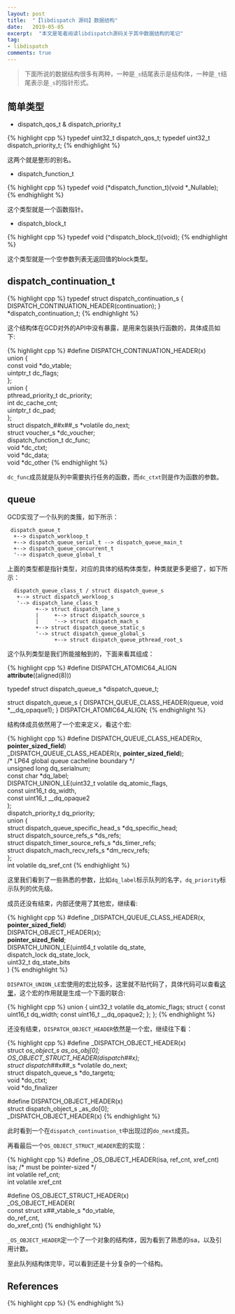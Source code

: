 ```yaml
---
layout: post
title:  "【libdispatch 源码】数据结构"
date:   2019-05-05
excerpt:  "本文是笔者阅读libdispatch源码关于其中数据结构的笔记"
tag:
- libdispatch
comments: true
---
```


> 下面所说的数据结构很多有两种，一种是`_s`结尾表示是结构体，一种是`_t`结尾表示是`_s`的指针形式。

## 简单类型

- dispatch_qos_t & dispatch_priority_t

{% highlight cpp %}
typedef uint32_t dispatch_qos_t;
typedef uint32_t dispatch_priority_t;
{% endhighlight %}

这两个就是整形的别名。

- dispatch_function_t

{% highlight cpp %}
typedef void (*dispatch_function_t)(void *_Nullable);
{% endhighlight %}

这个类型就是一个函数指针。

- dispatch_block_t

{% highlight cpp %}
typedef void (^dispatch_block_t)(void);
{% endhighlight %}

这个类型就是一个空参数列表无返回值的block类型。

## dispatch_continuation_t

{% highlight cpp %}
typedef struct dispatch_continuation_s {
	DISPATCH_CONTINUATION_HEADER(continuation);
} *dispatch_continuation_t;
{% endhighlight %}

这个结构体在GCD对外的API中没有暴露，是用来包装执行函数的，具体成员如下:

{% highlight cpp %}
#define DISPATCH_CONTINUATION_HEADER(x) \
	union { \
		const void *do_vtable; \
		uintptr_t dc_flags; \
	}; \
	union { \
		pthread_priority_t dc_priority; \
		int dc_cache_cnt; \
		uintptr_t dc_pad; \
	}; \
	struct dispatch_##x##_s *volatile do_next; \
	struct voucher_s *dc_voucher; \
	dispatch_function_t dc_func; \
	void *dc_ctxt; \
	void *dc_data; \
	void *dc_other
{% endhighlight %}

`dc_func`成员就是队列中需要执行任务的函数，而`dc_ctxt`则是作为函数的参数。

## queue

GCD实现了一个队列的类簇，如下所示：

```
 dispatch_queue_t
  +--> dispatch_workloop_t
  +--> dispatch_queue_serial_t --> dispatch_queue_main_t
  +--> dispatch_queue_concurrent_t
  '--> dispatch_queue_global_t
```

上面的类型都是指针类型，对应的具体的结构体类型，种类就更多更细了，如下所示：

```
  dispatch_queue_class_t / struct dispatch_queue_s
   +--> struct dispatch_workloop_s
   '--> dispatch_lane_class_t
         +--> struct dispatch_lane_s
         |     +--> struct dispatch_source_s
         |     '--> struct dispatch_mach_s
         +--> struct dispatch_queue_static_s
         '--> struct dispatch_queue_global_s
               +--> struct dispatch_queue_pthread_root_s
```


这个队列类型是我们所能接触到的，下面来看其组成：

{% highlight cpp %}
#define DISPATCH_ATOMIC64_ALIGN  __attribute__((aligned(8)))

typedef struct dispatch_queue_s *dispatch_queue_t;

struct dispatch_queue_s {
	DISPATCH_QUEUE_CLASS_HEADER(queue, void *__dq_opaque1);
} DISPATCH_ATOMIC64_ALIGN;
{% endhighlight %}

结构体成员依然用了一个宏来定义，看这个宏:

{% highlight cpp %}
#define DISPATCH_QUEUE_CLASS_HEADER(x, __pointer_sized_field__) \
	_DISPATCH_QUEUE_CLASS_HEADER(x, __pointer_sized_field__); \
	/* LP64 global queue cacheline boundary */ \
	unsigned long dq_serialnum; \
	const char *dq_label; \
	DISPATCH_UNION_LE(uint32_t volatile dq_atomic_flags, \
		const uint16_t dq_width, \
		const uint16_t __dq_opaque2 \
	); \
	dispatch_priority_t dq_priority; \
	union { \
		struct dispatch_queue_specific_head_s *dq_specific_head; \
		struct dispatch_source_refs_s *ds_refs; \
		struct dispatch_timer_source_refs_s *ds_timer_refs; \
		struct dispatch_mach_recv_refs_s *dm_recv_refs; \
	}; \
	int volatile dq_sref_cnt
{% endhighlight %}

这里我们看到了一些熟悉的参数，比如`dq_label`标示队列的名字，`dq_priority`标示队列的优先级。

成员还没有结束，内部还使用了其他宏，继续看:

{% highlight cpp %}
#define _DISPATCH_QUEUE_CLASS_HEADER(x, __pointer_sized_field__) \
	DISPATCH_OBJECT_HEADER(x); \
	__pointer_sized_field__; \
	DISPATCH_UNION_LE(uint64_t volatile dq_state, \
			dispatch_lock dq_state_lock, \
			uint32_t dq_state_bits \
	)
{% endhighlight %}

`DISPATCH_UNION_LE`宏使用的宏比较多，这里就不贴代码了，具体代码可以查看[这里](https://github.com/apple/swift-corelibs-libdispatch/blob/master/src/internal.h#L385-L408)，这个宏的作用就是生成一个下面的联合:

{% highlight cpp %}
union { 
	uint32_t volatile dq_atomic_flags; 
	struct { 
		const uint16_t dq_width; 
		const uint16_t __dq_opaque2; 
	}; 
};
{% endhighlight %}

还没有结束，`DISPATCH_OBJECT_HEADER`依然是一个宏，继续往下看：

{% highlight cpp %}
#define _DISPATCH_OBJECT_HEADER(x) \
	struct _os_object_s _as_os_obj[0]; \
	OS_OBJECT_STRUCT_HEADER(dispatch_##x); \
	struct dispatch_##x##_s *volatile do_next; \
	struct dispatch_queue_s *do_targetq; \
	void *do_ctxt; \
	void *do_finalizer

#define DISPATCH_OBJECT_HEADER(x) \
	struct dispatch_object_s _as_do[0]; \
	_DISPATCH_OBJECT_HEADER(x)
{% endhighlight %}

此时看到一个在`dispatch_continuation_t`中出现过的`do_next`成员。

再看最后一个`OS_OBJECT_STRUCT_HEADER`宏的实现：

{% highlight cpp %}
#define _OS_OBJECT_HEADER(isa, ref_cnt, xref_cnt) \
        isa; /* must be pointer-sized */ \
        int volatile ref_cnt; \
        int volatile xref_cnt

#define OS_OBJECT_STRUCT_HEADER(x) \
	_OS_OBJECT_HEADER(\
	const struct x##_vtable_s *do_vtable, \
	do_ref_cnt, \
	do_xref_cnt)
{% endhighlight %}

`_OS_OBJECT_HEADER`定一个了一个对象的结构体，因为看到了熟悉的isa，以及引用计数。

至此队列结构体完毕，可以看到还是十分复杂的一个结构。

## References

{% highlight cpp %}
{% endhighlight %}


